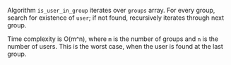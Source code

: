Algorithm `is_user_in_group` iterates over `groups` array. For every group, search for existence of `user`; if not found, recursively iterates through next group.

Time complexity is O(m^n), where `m` is the number of groups and `n` is the number of users. This is the worst case, when the user is found at the last group.
